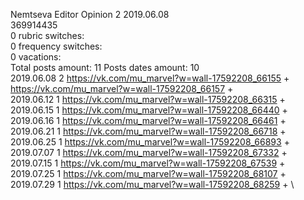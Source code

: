 Nemtseva	Editor Opinion 2 2019.06.08\
369914435\
0 rubric switches:\
0 frequency switches:\
0 vacations:\
Total posts amount: 11	Posts dates amount: 10\
2019.06.08 2 https://vk.com/mu_marvel?w=wall-17592208_66155 + https://vk.com/mu_marvel?w=wall-17592208_66157 + \
2019.06.12 1 https://vk.com/mu_marvel?w=wall-17592208_66315 + \
2019.06.15 1 https://vk.com/mu_marvel?w=wall-17592208_66440 + \
2019.06.16 1 https://vk.com/mu_marvel?w=wall-17592208_66461 + \
2019.06.21 1 https://vk.com/mu_marvel?w=wall-17592208_66718 + \
2019.06.25 1 https://vk.com/mu_marvel?w=wall-17592208_66893 + \
2019.07.07 1 https://vk.com/mu_marvel?w=wall-17592208_67332 + \
2019.07.15 1 https://vk.com/mu_marvel?w=wall-17592208_67539 + \
2019.07.25 1 https://vk.com/mu_marvel?w=wall-17592208_68107 + \
2019.07.29 1 https://vk.com/mu_marvel?w=wall-17592208_68259 + \
